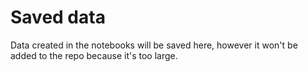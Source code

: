 # Saved data

Data created in the notebooks will be saved here, however it won't be added to the repo
because it's too large.
